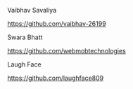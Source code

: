 Vaibhav Savaliya 

https://github.com/vaibhav-26199


Swara Bhatt

https://github.com/webmobtechnologies

Laugh Face

https://github.com/laughface809
